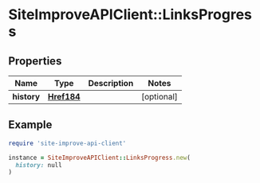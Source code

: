 # SiteImproveAPIClient::LinksProgress

## Properties

| Name | Type | Description | Notes |
| ---- | ---- | ----------- | ----- |
| **history** | [**Href184**](Href184.md) |  | [optional] |

## Example

```ruby
require 'site-improve-api-client'

instance = SiteImproveAPIClient::LinksProgress.new(
  history: null
)
```

